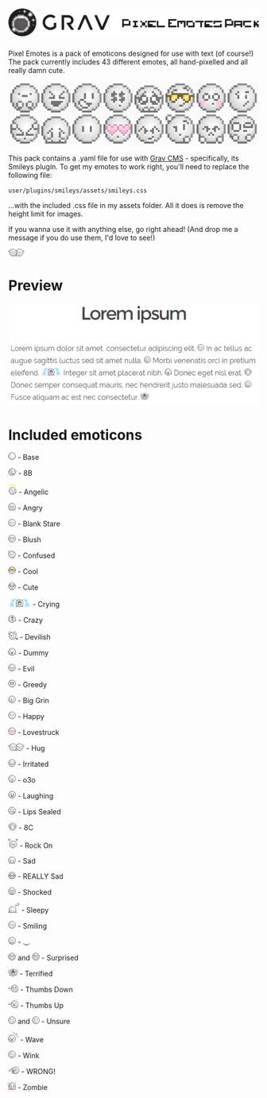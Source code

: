 # ![Grav Smileys Data Pack - Simple Smileys](assets/logo.png)

Pixel Emotes is a pack of emoticons designed for use with text (of course!)
The pack currently includes 43 different emotes, all hand-pixelled and all really damn cute.

![Grav Smileys Data Pack - Simple Smileys](assets/preview.png)

This pack contains a .yaml file for use with [Grav CMS](http://getgrav.org) - specifically, its Smileys plugin. To get my emotes to work right, you'll need to replace the following file:

    user/plugins/smileys/assets/smileys.css

...with the included .css file in my assets folder. All it does is remove the height limit for images.

If you wanna use it with anything else, go right ahead! (And drop me a message if you do use them, I'd love to see!)

![Hug](hug.png)

# Preview

![Screenshot](assets/capture.png)

# Included emoticons

![Base](_base.png) - Base

![8B](8B.png) - 8B

![Angel](angel.png) - Angelic

![Angry](angry.png) - Angry

![Blank Stare](speechless.png) - Blank Stare

![Blush](blushing.png) - Blush

![Confused](confused.png) - Confused

![Cool](cool.png) - Cool

![Cute](cute.png) - Cute

![Crying](crying.png) - Crying

![La la la](madness.gif) - Crazy

![Devil](devil.png) - Devilish

![Dummy](stupid.png) - Dummy

![Evil](evil.png) - Evil

![Greed](greedy.png) - Greedy

![Grin](grinning.png) - Big Grin

![Happy](happy_smiling.png) - Happy

![Lovestruck](heart.png) - Lovestruck

![Hug](hug.png) - Hug

![Irritated](irritated.png) - Irritated

![Duckface](kissing.png) - o3o

![Laughing](laughing.png) - Laughing

![Lips Sealed](lips_sealed.png) - Lips Sealed

![Pouting](pouting.png) - 8C

![Rock On!](rockon.png) - Rock On

![Sad](frowning.png) - Sad

![Very Sad](verysad.png) - REALLY Sad

![Shock](gasping.png) - Shocked

![Sleepy](tired.png) - Sleepy

![Smile](smiling.png) - Smiling

![Serious Face](srsface.png) - ._.

![Surprised](surprised.png) and ![Surprised](surprised_2.png) - Surprised

![Terrified](terrified.png) - Terrified

![Thumbs Down](thumbs_down.png) - Thumbs Down

![Thumbs Up](thumbs_up.png) - Thumbs Up

![Unsure](unsure.png) and ![Unsure](unsure_2.png) - Unsure

![Wave](wave.png) - Wave

![Wink](winking.png) - Wink

![Wrong](wrong.png) - WRONG!

![Zombie](zombie.gif) - Zombie
